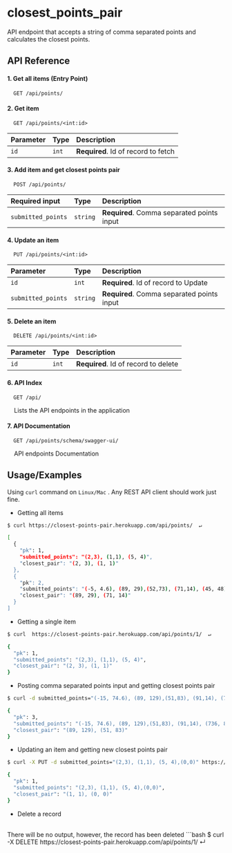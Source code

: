 
# closest_points_pair

API endpoint that accepts a string of comma separated points
 and calculates the closest points. 


## API Reference

#### 1. Get all items (Entry Point)

```http
  GET /api/points/
```


#### 2. Get item

```http
  GET /api/points/<int:id>
```

| Parameter | Type     | Description                       |
| :-------- | :------- | :-------------------------------- |
| `id`      | `int`    | **Required**. Id of record to fetch |

    

#### 3. Add item and get closest points pair

```http
  POST /api/points/
```

| Required input | Type     | Description                       |
| :-------- | :------- | :-------------------------------- |
| `submitted_points`   | `string` | **Required**. Comma separated points input |


#### 4. Update an item

```http
  PUT /api/points/<int:id>
```

| Parameter | Type     | Description                       |
| :-------- | :------- | :-------------------------------- |
| `id`      | `int`    | **Required**. Id of record to Update |
| `submitted_points`      | `string`    | **Required**. Comma separated points input|

#### 5. Delete an item

```http
  DELETE /api/points/<int:id>
```

| Parameter | Type     | Description                       |
| :-------- | :------- | :-------------------------------- |
| `id`      | `int`    | **Required**. Id of record to delete |



#### 6. API Index

```http
  GET /api/
```
&nbsp;&nbsp;&nbsp; Lists the API endpoints in the application


#### 7. API Documentation

```http
  GET /api/points/schema/swagger-ui/
```
&nbsp;&nbsp;&nbsp; API endpoints Documentation
## Usage/Examples

 Using `curl` command on `Linux/Mac` . Any REST API client should work just fine.

* Getting all items
```bash
$ curl https://closest-points-pair.herokuapp.com/api/points/  ↵

[
  {
    "pk": 1,
    "submitted_points": "(2,3), (1,1), (5, 4)",
    "closest_pair": "(2, 3), (1, 1)"
  },
  {
    "pk": 2,
    "submitted_points": "(-5, 4.6), (89, 29),(52,73), (71,14), (45, 48)",
    "closest_pair": "(89, 29), (71, 14)"
  }
]
```
* Getting a single item
```bash
$ curl  https://closest-points-pair.herokuapp.com/api/points/1/  ↵

{
  "pk": 1,
  "submitted_points": "(2,3), (1,1), (5, 4)",
  "closest_pair": "(2, 3), (1, 1)"
}
```

* Posting comma separated points input and getting closest points pair
```bash
$ curl -d submitted_points="(-15, 74.6), (89, 129),(51,83), (91,14), (736, 89)" https://closest-points-pair.herokuapp.com/api/points/  ↵

{
  "pk": 3,
  "submitted_points": "(-15, 74.6), (89, 129),(51,83), (91,14), (736, 89)",
  "closest_pair": "(89, 129), (51, 83)"
}
```

* Updating an item and getting new closest points pair
```bash
$ curl -X PUT -d submitted_points="(2,3), (1,1), (5, 4),(0,0)" https://closest-points-pair.herokuapp.com/api/points/1/  ↵

{
  "pk": 1,
  "submitted_points": "(2,3), (1,1), (5, 4),(0,0)",
  "closest_pair": "(1, 1), (0, 0)"
}
```

* Delete a record
<br />
There will be no output, however, the record has been deleted
```bash
$ curl -X DELETE https://closest-points-pair.herokuapp.com/api/points/1/  ↵

```
